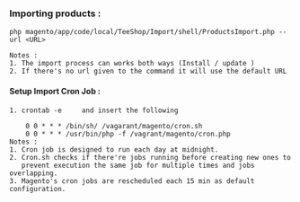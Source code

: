 ### Importing products :
    
    php magento/app/code/local/TeeShop/Import/shell/ProductsImport.php --url <URL>

    Notes :
    1. The import process can works both ways (Install / update )
    2. If there's no url given to the command it will use the default URL

#### Setup Import Cron Job :

    1. crontab -e     and insert the following 

        0 0 * * * /bin/sh/ /vagarant/magento/cron.sh
        0 0 * * * /usr/bin/php -f /vagrant/magento/cron.php
    Notes :
    1. Cron job is designed to run each day at midnight. 
    2. Cron.sh checks if there're jobs running before creating new ones to
       prevent execution the same job for multiple times and jobs overlapping.
    3. Magento's cron jobs are rescheduled each 15 min as default configuration. 